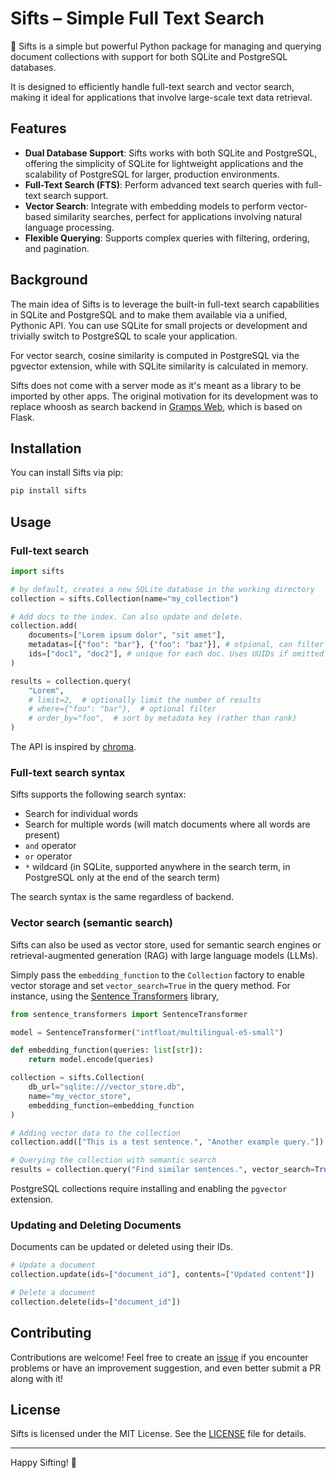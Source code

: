# Sifts &ndash; Simple Full Text Search

🔎 Sifts is a simple but powerful Python package for managing and querying document collections with support for both SQLite and PostgreSQL databases.

It is designed to efficiently handle full-text search and vector search, making it ideal for applications that involve large-scale text data retrieval.



## Features

- **Dual Database Support**: Sifts works with both SQLite and PostgreSQL, offering the simplicity of SQLite for lightweight applications and the scalability of PostgreSQL for larger, production environments.
- **Full-Text Search (FTS)**: Perform advanced text search queries with full-text search support.
- **Vector Search**: Integrate with embedding models to perform vector-based similarity searches, perfect for applications involving natural language processing.
- **Flexible Querying**: Supports complex queries with filtering, ordering, and pagination.

## Background

The main idea of Sifts is to leverage the built-in full-text search capabilities in SQLite and PostgreSQL and to make them available via a unified, Pythonic API. You can use SQLite for small projects or development and trivially switch to PostgreSQL to scale your application.

For vector search, cosine similarity is computed in PostgreSQL via the pgvector extension, while with SQLite similarity is calculated in memory.

Sifts does not come with a server mode as it's meant as a library to be imported by other apps. The original motivation for its development was to replace whoosh as search backend in [Gramps Web](https://www.grampsweb.org/), which is based on Flask.


## Installation

You can install Sifts via pip:

```bash
pip install sifts
```

## Usage

### Full-text search

```python
import sifts

# by default, creates a new SQLite database in the working directory
collection = sifts.Collection(name="my_collection")

# Add docs to the index. Can also update and delete.
collection.add(
    documents=["Lorem ipsum dolor", "sit amet"],
    metadatas=[{"foo": "bar"}, {"foo": "baz"}], # otpional, can filter on these
    ids=["doc1", "doc2"], # unique for each doc. Uses UUIDs if omitted
)

results = collection.query(
    "Lorem",
    # limit=2,  # optionally limit the number of results
    # where={"foo": "bar"},  # optional filter
    # order_by="foo",  # sort by metadata key (rather than rank)
)
```

The API is inspired by [chroma](https://github.com/chroma-core/chroma).


### Full-text search syntax

Sifts supports the following search syntax:

- Search for individual words
- Search for multiple words (will match documents where all words are present)
- `and` operator
- `or` operator
- `*` wildcard (in SQLite, supported anywhere in the search term, in PostgreSQL only at the end of the search term)

The search syntax is the same regardless of backend.

### Vector search (semantic search)

Sifts can also be used as vector store, used for semantic search engines or retrieval-augmented generation (RAG) with large language models (LLMs).

Simply pass the `embedding_function` to the `Collection` factory to enable vector storage and set `vector_search=True` in the query method. For instance, using the [Sentence Transformers](https://sbert.net/) library,

```python
from sentence_transformers import SentenceTransformer

model = SentenceTransformer("intfloat/multilingual-e5-small")

def embedding_function(queries: list[str]):
    return model.encode(queries)

collection = sifts.Collection(
    db_url="sqlite:///vector_store.db",
    name="my_vector_store",
    embedding_function=embedding_function
)

# Adding vector data to the collection
collection.add(["This is a test sentence.", "Another example query."])

# Querying the collection with semantic search
results = collection.query("Find similar sentences.", vector_search=True)
```

PostgreSQL collections require installing and enabling the `pgvector` extension.


### Updating and Deleting Documents

Documents can be updated or deleted using their IDs.

```python
# Update a document
collection.update(ids=["document_id"], contents=["Updated content"])

# Delete a document
collection.delete(ids=["document_id"])
```

## Contributing

Contributions are welcome! Feel free to create an [issue](https://github.com/DavidMStraub/sifts/issues) if you encounter problems or have an improvement suggestion, and even better submit a PR along with it!

## License

Sifts is licensed under the MIT License. See the [LICENSE](LICENSE) file for details.


---

Happy Sifting! 🚀



